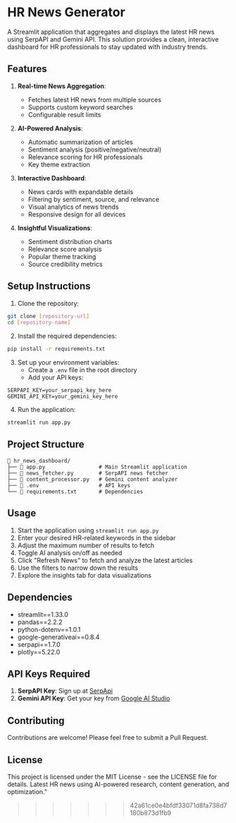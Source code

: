 # HR News Generator

A Streamlit application that aggregates and displays the latest HR news using SerpAPI and Gemini API. This solution provides a clean, interactive dashboard for HR professionals to stay updated with industry trends.

## Features

1. **Real-time News Aggregation**:
   - Fetches latest HR news from multiple sources
   - Supports custom keyword searches
   - Configurable result limits

2. **AI-Powered Analysis**:
   - Automatic summarization of articles
   - Sentiment analysis (positive/negative/neutral)
   - Relevance scoring for HR professionals
   - Key theme extraction

3. **Interactive Dashboard**:
   - News cards with expandable details
   - Filtering by sentiment, source, and relevance
   - Visual analytics of news trends
   - Responsive design for all devices

4. **Insightful Visualizations**:
   - Sentiment distribution charts
   - Relevance score analysis
   - Popular theme tracking
   - Source credibility metrics

## Setup Instructions

1. Clone the repository:
```bash
git clone [repository-url]
cd [repository-name]
```

2. Install the required dependencies:
```bash
pip install -r requirements.txt
```

3. Set up your environment variables:
   - Create a `.env` file in the root directory
   - Add your API keys:
```env
SERPAPI_KEY=your_serpapi_key_here
GEMINI_API_KEY=your_gemini_key_here
```

4. Run the application:
```bash
streamlit run app.py
```

## Project Structure

```
📂 hr_news_dashboard/
├── 📜 app.py                 # Main Streamlit application
├── 📜 news_fetcher.py        # SerpAPI news fetcher
├── 📜 content_processor.py   # Gemini content analyzer
├── 📜 .env                   # API keys
└── 📜 requirements.txt       # Dependencies
```

## Usage

1. Start the application using `streamlit run app.py`
2. Enter your desired HR-related keywords in the sidebar
3. Adjust the maximum number of results to fetch
4. Toggle AI analysis on/off as needed
5. Click "Refresh News" to fetch and analyze the latest articles
6. Use the filters to narrow down the results
7. Explore the insights tab for data visualizations

## Dependencies

- streamlit==1.33.0
- pandas==2.2.2
- python-dotenv==1.0.1
- google-generativeai==0.8.4
- serpapi==1.7.0
- plotly==5.22.0

## API Keys Required

1. **SerpAPI Key**: Sign up at [SerpApi](https://serpapi.com/)
2. **Gemini API Key**: Get your key from [Google AI Studio](https://ai.google.dev/)

## Contributing

Contributions are welcome! Please feel free to submit a Pull Request.

## License

This project is licensed under the MIT License - see the LICENSE file for details.
Latest HR news using AI-powered research, content generation, and optimization."
>>>>>>> 42a61ce0e4bfdf33071d8fa738d7180b873d1fb9
